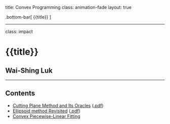 title: Convex Programming
class: animation-fade
layout: true

<!-- This slide will serve as the base layout for all your slides -->
.bottom-bar[
  {{title}}
]

---

class: impact

# {{title}}
## Wai-Shing Luk

---

## Contents

- [Cutting Plane Method and Its Oracles](cutting_plane.html) ([.pdf](cutting_plane.pdf))
- [Ellipsoid method Revisited](ellipsoid.html) ([.pdf](ellipsoid.pdf))
- [Convex Piecewise-Linear Fitting](cvx_pwl_fit.html)
